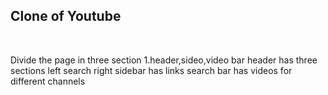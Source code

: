 <h2> Clone of Youtube</h2><br>
<p>Divide the page in three section 1.header,sideo,video bar
header has three sections left search right
sidebar has links
search bar has videos for different channels</p>